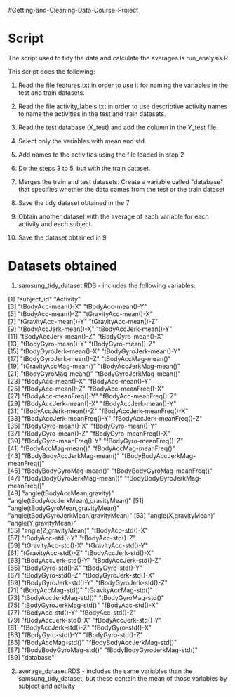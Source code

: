 #Getting-and-Cleaning-Data-Course-Project

Script
==================================

The script used to tidy the data and calculate the averages is run_analysis.R

This script does the following:

1) Read the file features.txt in order to use it for naming the variables in the test and train datasets.

2) Read the file activity_labels.txt in order to use descriptive activity names to name the activities in the test and train datasets.

3) Read the test database (X_test) and add the column in the Y_test file.

4) Select only the variables with mean and std.

5) Add names to the activities using the file loaded in step 2


6) Do the steps 3 to 5, but with the train dataset.

7) Merges the train and test datasets. Create a variable called "database" that specifies whether the data comes from the test or the train dataset

8) Save the tidy dataset obtained in the 7

9) Obtain another dataset with the average  of each variable for each activity and each subject.

10) Save the dataset obtained in 9



Datasets obtained
==================================
1) samsung_tidy_dataset.RDS - includes the following variables:

[1] "subject_id"                           "Activity"                            
 [3] "tBodyAcc-mean()-X"                    "tBodyAcc-mean()-Y"                   
 [5] "tBodyAcc-mean()-Z"                    "tGravityAcc-mean()-X"                
 [7] "tGravityAcc-mean()-Y"                 "tGravityAcc-mean()-Z"                
 [9] "tBodyAccJerk-mean()-X"                "tBodyAccJerk-mean()-Y"               
[11] "tBodyAccJerk-mean()-Z"                "tBodyGyro-mean()-X"                  
[13] "tBodyGyro-mean()-Y"                   "tBodyGyro-mean()-Z"                  
[15] "tBodyGyroJerk-mean()-X"               "tBodyGyroJerk-mean()-Y"              
[17] "tBodyGyroJerk-mean()-Z"               "tBodyAccMag-mean()"                  
[19] "tGravityAccMag-mean()"                "tBodyAccJerkMag-mean()"              
[21] "tBodyGyroMag-mean()"                  "tBodyGyroJerkMag-mean()"             
[23] "fBodyAcc-mean()-X"                    "fBodyAcc-mean()-Y"                   
[25] "fBodyAcc-mean()-Z"                    "fBodyAcc-meanFreq()-X"               
[27] "fBodyAcc-meanFreq()-Y"                "fBodyAcc-meanFreq()-Z"               
[29] "fBodyAccJerk-mean()-X"                "fBodyAccJerk-mean()-Y"               
[31] "fBodyAccJerk-mean()-Z"                "fBodyAccJerk-meanFreq()-X"           
[33] "fBodyAccJerk-meanFreq()-Y"            "fBodyAccJerk-meanFreq()-Z"           
[35] "fBodyGyro-mean()-X"                   "fBodyGyro-mean()-Y"                  
[37] "fBodyGyro-mean()-Z"                   "fBodyGyro-meanFreq()-X"              
[39] "fBodyGyro-meanFreq()-Y"               "fBodyGyro-meanFreq()-Z"              
[41] "fBodyAccMag-mean()"                   "fBodyAccMag-meanFreq()"              
[43] "fBodyBodyAccJerkMag-mean()"           "fBodyBodyAccJerkMag-meanFreq()"      
[45] "fBodyBodyGyroMag-mean()"              "fBodyBodyGyroMag-meanFreq()"         
[47] "fBodyBodyGyroJerkMag-mean()"          "fBodyBodyGyroJerkMag-meanFreq()"     
[49] "angle(tBodyAccMean,gravity)"          "angle(tBodyAccJerkMean),gravityMean)"
[51] "angle(tBodyGyroMean,gravityMean)"     "angle(tBodyGyroJerkMean,gravityMean)"
[53] "angle(X,gravityMean)"                 "angle(Y,gravityMean)"                
[55] "angle(Z,gravityMean)"                 "tBodyAcc-std()-X"                    
[57] "tBodyAcc-std()-Y"                     "tBodyAcc-std()-Z"                    
[59] "tGravityAcc-std()-X"                  "tGravityAcc-std()-Y"                 
[61] "tGravityAcc-std()-Z"                  "tBodyAccJerk-std()-X"                
[63] "tBodyAccJerk-std()-Y"                 "tBodyAccJerk-std()-Z"                
[65] "tBodyGyro-std()-X"                    "tBodyGyro-std()-Y"                   
[67] "tBodyGyro-std()-Z"                    "tBodyGyroJerk-std()-X"               
[69] "tBodyGyroJerk-std()-Y"                "tBodyGyroJerk-std()-Z"               
[71] "tBodyAccMag-std()"                    "tGravityAccMag-std()"                
[73] "tBodyAccJerkMag-std()"                "tBodyGyroMag-std()"                  
[75] "tBodyGyroJerkMag-std()"               "fBodyAcc-std()-X"                    
[77] "fBodyAcc-std()-Y"                     "fBodyAcc-std()-Z"                    
[79] "fBodyAccJerk-std()-X"                 "fBodyAccJerk-std()-Y"                
[81] "fBodyAccJerk-std()-Z"                 "fBodyGyro-std()-X"                   
[83] "fBodyGyro-std()-Y"                    "fBodyGyro-std()-Z"                   
[85] "fBodyAccMag-std()"                    "fBodyBodyAccJerkMag-std()"           
[87] "fBodyBodyGyroMag-std()"               "fBodyBodyGyroJerkMag-std()"          
[89] "database"                            




2) average_dataset.RDS - includes the same variables than the samsung_tidy_dataset, but these contain the mean of those variables by subject and activity